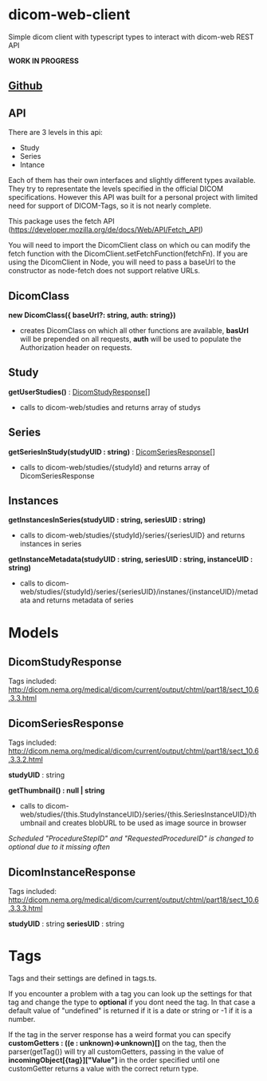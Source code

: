 # dicom-web-client
Simple dicom client with typescript types to interact with dicom-web REST API

__WORK IN PROGRESS__

## __[Github](https://github.com/doepnern/dicom-web-client)__

## API
There are 3 levels in this api:
- Study
- Series
- Intance

Each of them has their own interfaces and slightly different types available.
They try to representate the levels specified in the official DICOM specifications. However this API was built for a personal project with limited need for support of DICOM-Tags, so it is not nearly complete.

This package uses the fetch API (https://developer.mozilla.org/de/docs/Web/API/Fetch_API)

You will need to import the DicomClient class on which ou can modify the fetch function with the DicomClient.setFetchFunction(fetchFn).
If you are using the DicomClient in Node, you will need to pass a baseUrl to the constructor as node-fetch does not support relative URLs.

## DicomClass
__new DicomClass({ baseUrl?: string,  auth: string})__
- creates DicomClass on which all other functions are available, __basUrl__ will be prepended on all requests, __auth__ will be used to populate the Authorization header on requests.

## Study
__getUserStudies()__ : [DicomStudyResponse[]](#DicomStudyResponse)
- calls to dicom-web/studies and returns array of studys

## Series
__getSeriesInStudy(studyUID : string)__ : [DicomSeriesResponse[]](#DicomSeriesResponse)
- calls to dicom-web/studies/{studyId} and returns array of DicomSeriesResponse

## Instances
__getInstancesInSeries(studyUID : string, seriesUID : string)__
- calls to dicom-web/studies/{studyId}/series/{seriesUID} and returns instances in series

__getInstanceMetadata(studyUID : string, seriesUID : string, instanceUID : string)__
- calls to dicom-web/studies/{studyId}/series/{seriesUID}/instanes/{instanceUID}/metadata and returns metadata of series

# Models
## DicomStudyResponse
Tags included: http://dicom.nema.org/medical/dicom/current/output/chtml/part18/sect_10.6.3.3.html

## DicomSeriesResponse
Tags included: http://dicom.nema.org/medical/dicom/current/output/chtml/part18/sect_10.6.3.3.2.html

__studyUID__ : string

__getThumbnail() : null | string__
- calls to dicom-web/studies/{this.StudyInstanceUID}/series/{this.SeriesInstanceUID}/thumbnail and creates blobURL to be used as image source in browser

_Scheduled "ProcedureStepID" and "RequestedProcedureID" is changed to optional due to it missing often_

## DicomInstanceResponse
Tags included: http://dicom.nema.org/medical/dicom/current/output/chtml/part18/sect_10.6.3.3.3.html

__studyUID__ : string
__seriesUID__ : string

# Tags
Tags and their settings are defined in tags.ts.

If you encounter a problem with a tag you can look up the settings for that tag and change the type to __optional__ if you dont need the tag. In that case a default value of "undefined" is returned if it is a date or string or -1 if it is a number. 

If the tag in the server response has a weird format you can specify __customGetters : ((e : unknown)=>unknown)[]__ on the tag, then the parser(getTag()) will try all customGetters, passing in the value of __incomingObject[{tag}]["Value"]__ in the order specified until one customGetter returns a value with the correct return type.





